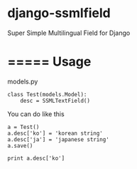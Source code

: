 
django-ssmlfield
================

Super Simple Multilingual Field for Django

=====
Usage
=====

models.py

	class Test(models.Model):
		desc = SSMLTextField()

You can do like this

	a = Test()
	a.desc['ko'] = 'korean string'
	a.desc['ja'] = 'japanese string'
	a.save()

	print a.desc['ko']

	